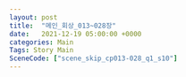 ```yaml
---
layout: post
title:  "메인_회상_013~028장"
date:   2021-12-19 05:00:00 +0000
categories: Main
Tags: Story Main
SceneCode: ["scene_skip_cp013-028_q1_s10"]
---
```

